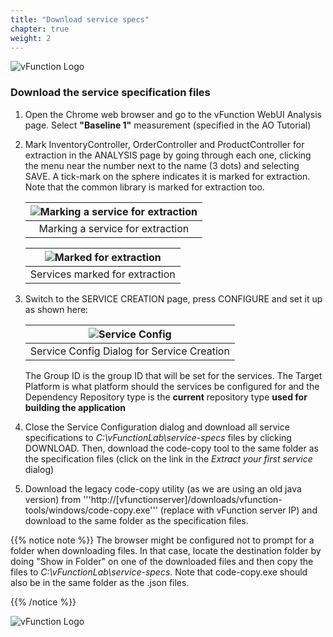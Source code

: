 ```yaml
---
title: "Download service specs"
chapter: true
weight: 2
---
```


![vFunction Logo](/images/vFunction.png)

### Download the service specification files

1. Open the Chrome web browser and go to the vFunction WebUI Analysis page. Select **"Baseline 1"** measurement (specified in the AO Tutorial)

2. Mark InventoryController, OrderController and ProductController for extraction in the ANALYSIS page by going through each one, clicking the menu near the number next to the name (3 dots) and selecting SAVE. A tick-mark on the sphere indicates it is marked for extraction. Note that the common library is marked for extraction too.

    | ![Marking a service for extraction](/images/Marking-for-extraction.png) |
    | :--: |
    | Marking a service for extraction |


    | ![Marked for extraction](/images/Marked4Extraction.png) |
    | :--: |
    | Services marked for extraction |


3. Switch to the SERVICE CREATION page, press CONFIGURE and set it up as shown here:

    | ![Service Config](/images/Service-Config1.png) |
    | :--: |
    | Service Config Dialog for Service Creation |

    The Group ID is the group ID that will be set for the services. The Target Platform is what platform should the services be configured for and the Dependency Repository type is the **current** repository type **used for building the application**


4. Close the Service Configuration dialog and download all service specifications to *C:\vFunctionLab\service-specs* files by clicking DOWNLOAD. Then, download the code-copy tool to the same folder as the specification files (click on the link in the *Extract your first service* dialog)

5. Download the legacy code-copy utility (as we are using an old java version) from '''http://[vfunctionserver]/downloads/vfunction-tools/windows/code-copy.exe''' (replace with vFunction server IP) and download to the same folder as the specification files.

{{% notice note %}}
The browser might be configured not to prompt for a folder when downloading files. In that case, locate the destination folder by doing "Show in Folder" on one of the downloaded files and then copy the files to *C:\vFunctionLab\service-specs*. Note that code-copy.exe should also be in the same folder as the .json files.
</p>
{{% /notice %}}

![vFunction Logo](/images/vFunction.png)

